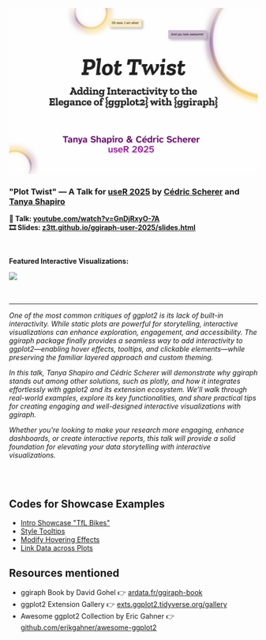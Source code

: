 ![](./img/title-slide.png)

### "Plot Twist" — A Talk for [useR 2025](https://user2025.r-project.org/) by [Cédric Scherer](https://www.cedricscherer.com/) and [Tanya Shapiro](www.indievisual.tech)

**🎥 Talk: [youtube.com/watch?v=GnDjRxyO-7A](https://www.youtube.com/watch?v=GnDjRxyO-7A)**  
**🎞️ Slides: [z3tt.github.io/ggiraph-user-2025/slides.html](https://z3tt.github.io/ggiraph-user-2025/slides.html#/title-slide)**  

<br>

**Featured Interactive Visualizations:**

![](./img/gallery-ggiraph-examples.png)

<br>
<hr>

*One of the most common critiques of ggplot2 is its lack of built-in interactivity. While static plots are powerful for storytelling, interactive visualizations can enhance exploration, engagement, and accessibility. The ggiraph package finally provides a seamless way to add interactivity to ggplot2—enabling hover effects, tooltips, and clickable elements—while preserving the familiar layered approach and custom theming.*

*In this talk, Tanya Shapiro and Cédric Scherer will demonstrate why ggiraph stands out among other solutions, such as plotly, and how it integrates effortlessly with ggplot2 and its extension ecosystem. We’ll walk through real-world examples, explore its key functionalities, and share practical tips for creating engaging and well-designed interactive visualizations with ggiraph.*

*Whether you're looking to make your research more engaging, enhance dashboards, or create interactive reports, this talk will provide a solid foundation for elevating your data storytelling with interactive visualizations.*

<br><br>

## Codes for Showcase Examples

* [Intro Showcase "TfL Bikes"](https://github.com/z3tt/ggiraph-user-2025/blob/main/plots/showcase.R)
* [Style Tooltips](https://github.com/z3tt/ggiraph-user-2025/blob/main/plots/example-css-styling.R)
* [Modify Hovering Effects](https://github.com/z3tt/ggiraph-user-2025/blob/main/plots/example-hover.R)
* [Link Data across Plots](https://github.com/z3tt/ggiraph-user-2025/blob/main/plots/example-combined-plots.R)

## Resources mentioned

* ggiraph Book by David Gohel 👉 [ardata.fr/ggiraph-book](https://www.ardata.fr/ggiraph-book/)
* ggplot2 Extension Gallery 👉 [exts.ggplot2.tidyverse.org/gallery](https://exts.ggplot2.tidyverse.org/gallery)
* Awesome ggplot2 Collection by Eric Gahner 👉 [github.com/erikgahner/awesome-ggplot2](https://github.com/erikgahner/awesome-ggplot2)

